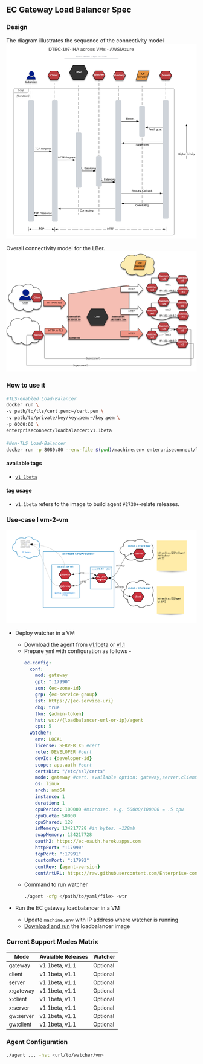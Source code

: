 ## EC Gateway Load Balancer Spec
### Design
The diagram illustrates the sequence of the connectivity model
![LB Seq. High Level](/doc/lb-sequence.png)


Overall connectivity model for the LBer.
![LB High Level](/doc/lb-model.png)

### How to use it
```sh
#TLS-enabled Load-Balancer
docker run \
-v path/to/tls/cert.pem:~/cert.pem \
-v path/to/private/key/key.pem:~/key.pem \
-p 8080:80 \
enterpriseconnect/loadbalancer:v1.1beta

#Non-TLS Load-Balancer
docker run -p 8080:80 --env-file $(pwd)/machine.env enterpriseconnect/loadbalancer:v1.1beta
```

#### available tags
- [```v1.1beta```](https://github.com/Enterprise-connect/oci/blob/v1.1beta/spec/loadbalancer/Dockerfile)

#### tag usage
- ```v1.1beta``` refers to the image to build agent ```#2730+```-relate releases.

### Use-case I vm-2-vm
![LB Usecase](/doc/lb-usecase.png)

- Deploy watcher in a VM

  - Download the agent from [v1.1beta](https://github.com/Enterprise-connect/sdk/tree/v1.1beta/dist/agent) or [v1.1](https://github.com/Enterprise-connect/sdk/tree/v1.1/dist/agent)
  - Prepare yml with configuration as follows - 
    ```yaml
    ec-config:
      conf:
        mod: gateway
        gpt: ":17990"
        zon: {ec-zone-id}
        grp: {ec-service-group}
        sst: https://{ec-service-uri}
        dbg: true
        tkn: {admin-token}
        hst: ws://{loadbalancer-url-or-ip}/agent
        cps: 5
      watcher:
        env: LOCAL
        license: SERVER_X5 #cert
        role: DEVELOPER #cert
        devId: {developer-id}
        scope: app.auth #cert
        certsDir: "/etc/ssl/certs"
        mode: gateway #cert. available option: gateway,server,client,gw:server,gw:client
        os: linux
        arch: amd64
        instance: 1
        duration: 1
        cpuPeriod: 100000 #microsec. e.g. 50000/100000 = .5 cpu
        cpuQuota: 50000
        cpuShared: 128
        inMemory: 134217728 #in bytes. ~128mb
        swapMemory: 134217728
        oauth2: https://ec-oauth.herokuapps.com
        httpPort: ":17990"
        tcpPort: ":17991"
        customPort: ":17992"
        contRev: {agent-version}
        contArtURL: https://raw.githubusercontent.com/Enterprise-connect/sdk/{{contRev}}/dist/agent/agent_linux_sys.tar.gz
    ```
  - Command to run watcher
    ```sh
    ./agent -cfg </path/to/yaml/file> -wtr 
    ```

- Run the EC gateway loadbalancer in a VM

  - Update ```machine.env``` with IP address where watcher is running
  - [Download and run](#how-to-use-it) the loadbalancer image
    
### Current Support Modes Matrix
Mode | Avaialble Releases | Watcher
--- | --- | ---
gateway | v1.1beta, v1.1 | Optional
client | v1.1beta, v1.1 | Optional
server | v1.1beta, v1.1 | Optional 
x:gateway | v1.1beta, v1.1 | Optional 
x:client | v1.1beta, v1.1 | Optional
x:server | v1.1beta, v1.1 | Optional
gw:server | v1.1beta, v1.1 | Optional
gw:client | v1.1beta, v1.1 | Optional

### Agent Configuration
```sh
./agent ... -hst <url/to/watcher/vm>
```
